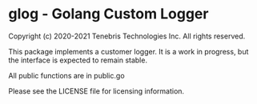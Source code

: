 # glog - Golang Custom Logger

Copyright (c) 2020-2021 Tenebris Technologies Inc. All rights reserved.

This package implements a customer logger. It is a work in progress, but the interface is expected to remain stable.

All public functions are in public.go

Please see the LICENSE file for licensing information.
